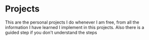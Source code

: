 # Projects
This are the personal  projects I do whenever I am free, from all the information I have learned I implement in this projects. Also there is a guided step if you don't understand the steps 
